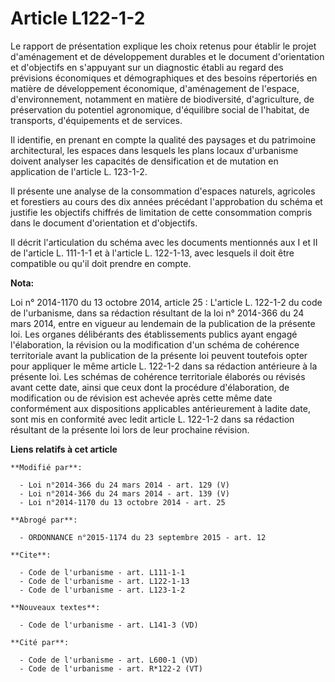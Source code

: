 # Article L122-1-2

Le rapport de présentation explique les choix retenus pour établir le projet d'aménagement et de développement durables et le
document d'orientation et d'objectifs en s'appuyant sur un diagnostic établi au regard des prévisions économiques et
démographiques et des besoins répertoriés en matière de développement économique, d'aménagement de l'espace, d'environnement,
notamment en matière de biodiversité, d'agriculture, de préservation du potentiel agronomique, d'équilibre social de
l'habitat, de transports, d'équipements et de services. 

Il identifie, en prenant en compte la qualité des paysages et du patrimoine architectural, les espaces dans lesquels les
plans locaux d'urbanisme doivent analyser les capacités de densification et de mutation en application de l'article L.
123-1-2. 

Il présente une analyse de la consommation d'espaces naturels, agricoles et forestiers au cours des dix années précédant
l'approbation du schéma et justifie les objectifs chiffrés de limitation de cette consommation compris dans le document
d'orientation et d'objectifs. 

Il décrit l'articulation du schéma avec les documents mentionnés aux I et II de l'article L. 111-1-1 et à l'article L.
122-1-13, avec lesquels il doit être compatible ou qu'il doit prendre en compte.

**Nota:**

Loi n° 2014-1170 du 13 octobre 2014, article 25 : L'article L. 122-1-2 du code de l'urbanisme, dans sa rédaction résultant de
la loi n° 2014-366 du 24 mars 2014, entre en vigueur au lendemain de la publication de la présente loi. Les organes
délibérants des établissements publics ayant engagé l'élaboration, la révision ou la modification d'un schéma de cohérence
territoriale avant la publication de la présente loi peuvent toutefois opter pour appliquer le même article L. 122-1-2 dans
sa rédaction antérieure à la présente loi. Les schémas de cohérence territoriale élaborés ou révisés avant cette date, ainsi
que ceux dont la procédure d'élaboration, de modification ou de révision est achevée après cette même date conformément aux
dispositions applicables antérieurement à ladite date, sont mis en conformité avec ledit article L. 122-1-2 dans sa rédaction
résultant de la présente loi lors de leur prochaine révision.

**Liens relatifs à cet article**

	**Modifié par**:

	  - Loi n°2014-366 du 24 mars 2014 - art. 129 (V)
	  - Loi n°2014-366 du 24 mars 2014 - art. 139 (V)
	  - Loi n°2014-1170 du 13 octobre 2014 - art. 25

	**Abrogé par**:

	  - ORDONNANCE n°2015-1174 du 23 septembre 2015 - art. 12

	**Cite**:

	  - Code de l'urbanisme - art. L111-1-1
	  - Code de l'urbanisme - art. L122-1-13
	  - Code de l'urbanisme - art. L123-1-2

	**Nouveaux textes**:

	  - Code de l'urbanisme - art. L141-3 (VD)

	**Cité par**:

	  - Code de l'urbanisme - art. L600-1 (VD)
	  - Code de l'urbanisme - art. R*122-2 (VT)
